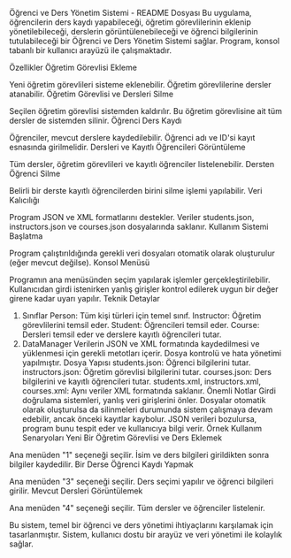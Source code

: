 Öğrenci ve Ders Yönetim Sistemi - README Dosyası
Bu uygulama, öğrencilerin ders kaydı yapabileceği, öğretim görevlilerinin eklenip yönetilebileceği, derslerin görüntülenebileceği ve öğrenci bilgilerinin tutulabileceği bir Öğrenci ve Ders Yönetim Sistemi sağlar. Program, konsol tabanlı bir kullanıcı arayüzü ile çalışmaktadır.

Özellikler
Öğretim Görevlisi Ekleme

Yeni öğretim görevlileri sisteme eklenebilir.
Öğretim görevlilerine dersler atanabilir.
Öğretim Görevlisi ve Dersleri Silme

Seçilen öğretim görevlisi sistemden kaldırılır.
Bu öğretim görevlisine ait tüm dersler de sistemden silinir.
Öğrenci Ders Kaydı

Öğrenciler, mevcut derslere kaydedilebilir.
Öğrenci adı ve ID'si kayıt esnasında girilmelidir.
Dersleri ve Kayıtlı Öğrencileri Görüntüleme

Tüm dersler, öğretim görevlileri ve kayıtlı öğrenciler listelenebilir.
Dersten Öğrenci Silme

Belirli bir derste kayıtlı öğrencilerden birini silme işlemi yapılabilir.
Veri Kalıcılığı

Program JSON ve XML formatlarını destekler. Veriler students.json, instructors.json ve courses.json dosyalarında saklanır.
Kullanım
Sistemi Başlatma

Program çalıştırıldığında gerekli veri dosyaları otomatik olarak oluşturulur (eğer mevcut değilse).
Konsol Menüsü

Programın ana menüsünden seçim yapılarak işlemler gerçekleştirilebilir. Kullanıcıdan girdi istenirken yanlış girişler kontrol edilerek uygun bir değer girene kadar uyarı yapılır.
Teknik Detaylar
1. Sınıflar
Person: Tüm kişi türleri için temel sınıf.
Instructor: Öğretim görevlilerini temsil eder.
Student: Öğrencileri temsil eder.
Course: Dersleri temsil eder ve derslere kayıtlı öğrencileri tutar.
2. DataManager
Verilerin JSON ve XML formatında kaydedilmesi ve yüklenmesi için gerekli metotları içerir.
Dosya kontrolü ve hata yönetimi yapılmıştır.
Dosya Yapısı
students.json: Öğrenci bilgilerini tutar.
instructors.json: Öğretim görevlisi bilgilerini tutar.
courses.json: Ders bilgilerini ve kayıtlı öğrencileri tutar.
students.xml, instructors.xml, courses.xml: Aynı veriler XML formatında saklanır.
Önemli Notlar
Girdi doğrulama sistemleri, yanlış veri girişlerini önler.
Dosyalar otomatik olarak oluşturulsa da silinmeleri durumunda sistem çalışmaya devam edebilir, ancak önceki kayıtlar kaybolur.
JSON verileri bozulursa, program bunu tespit eder ve kullanıcıya bilgi verir.
Örnek Kullanım Senaryoları
Yeni Bir Öğretim Görevlisi ve Ders Eklemek

Ana menüden "1" seçeneği seçilir.
İsim ve ders bilgileri girildikten sonra bilgiler kaydedilir.
Bir Derse Öğrenci Kaydı Yapmak

Ana menüden "3" seçeneği seçilir.
Ders seçimi yapılır ve öğrenci bilgileri girilir.
Mevcut Dersleri Görüntülemek

Ana menüden "4" seçeneği seçilir.
Tüm dersler ve öğrenciler listelenir.

Bu sistem, temel bir öğrenci ve ders yönetimi ihtiyaçlarını karşılamak için tasarlanmıştır. Sistem, kullanıcı dostu bir arayüz ve veri yönetimi ile kolaylık sağlar.
